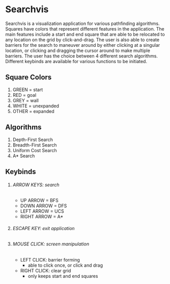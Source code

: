 # Searchvis 
Searchvis is a visualization application for various pathfinding algorithms.
Squares have colors that represent different features in the application.
The main features include a start and end square that are able to be relocated to any location on the grid by click-and-drag.
The user is also able to create barriers for the search to maneuver around by either clicking at a singular location, or clicking and dragging the cursor around to make multiple barriers. The user has the choice between 4 different search algorithms.
Different keybinds are available for various functions to be initiated.


## Square Colors
1. GREEN = start
2. RED = goal
3. GREY = wall
4. WHITE = unexpanded
5. OTHER = expanded

## Algorithms
1. Depth-First Search
2. Breadth-First Search
3. Uniform Cost Search
4. A* Search

## Keybinds
1. ###### ARROW KEYS: search
    - UP ARROW = BFS
    - DOWN ARROW = DFS
    - LEFT ARROW = UCS
    - RIGHT ARROW = A*
2. ###### ESCAPE KEY: exit application
3. ###### MOUSE CLICK: screen manipulation
    - LEFT CLICK: barrier forming
        - able to click once, or click and drag
    - RIGHT CLICK: clear grid
        - only keeps start and end squares